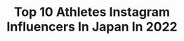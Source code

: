 ---
title: Top 10 Athletes Instagram Influencers In Japan In 2022
description: >-
  Find top athletes Instagram influencers in Japan in 2022. Most popular hashtags: #workout #tricking #kick #japan.
platform: Instagram
hits: 47
text_top: Analyze the top-rated Instagram profiles on inBeat.
text_bottom: Our search engine holds 47 Instagram influencers like this in Japan for you to work with.
profiles:
  - username: "rosyulina"
    fullname: >-
      Yulina
    bio: >-
      Motorsports Athlete | PREmature Racer | Pure Nerd Malaysian; part Japanese. RSTaichi | Petronas | ic! berlin | BetaTools | GoPro Dream: Nationals 😊
    location: "Japan"
    followers: 111592
    engagement: 649
    commentsToLikes: 0.027504
    id: ck9hblv2ohexb0j782yaqe18k
    verified: false
    hashtags: "#icberlin, #r15, #v4, #rstaichi"
  - username: "cinogram__fit_"
    fullname: >-
      CINO💜🦄しのもん
    bio: >-
      bikini athlete👙💜 🥇19' NPCJ BEEF SASAKI bikini 🥇🥇18' SSA RCC/NOVICE Betty🏆overall sponsor💫 @season_bikini.japan ⇩パーソナル 質問🦄DM📩からお願いします⇩
    location: "Japan"
    followers: 13675
    engagement: 895
    commentsToLikes: 0.016849
    id: ck9wcz9s9dbr10j78761wopdd
    verified: false
    hashtags: "#fitgirl, #fitnesslife, #mylife, #keepsmiling"
  - username: "saehatakeyama"
    fullname: >-
      Sae Hatakeyama
    bio: >-
      ・21 years old ・BMX Racer🇯🇵 #85 ・Red Bull Athlete ・@lululemonjp Store Ambassador 📍Kanagawa, Japan
    location: "Japan"
    followers: 8463
    engagement: 896
    commentsToLikes: 0.011023
    id: ck15utcneog580i19yle8oug7
    verified: true
    hashtags: "#oakley, #tioga, #faithrace, #shimano"
  - username: "cfowl22"
    fullname: >-
      Cory Fowler
    bio: >-
      Cosplayer/ TDL CM/ Fitness Christ is King 👑 NEXT COSPLAYS: Prince Gumball, Leafeon, Blue, Peppermint Butler @iamsuperhero_com Athlete 📍Tokyo, Japan
    location: "Japan"
    followers: 6631
    engagement: 741
    commentsToLikes: 0.015757
    id: ck0tskwuj07nu0i19gko2uqyn
    verified: false
    hashtags: "#genderbentcosplay, #cosplayersofinstagram, #dragonball, #dragonballsuper"
  - username: "mai_tano"
    fullname: >-
      田上 舞子/まいティ
    bio: >-
      Business👉📩maitano.fit@gmail.com @kentai_official athlete 👇オンラインサロン👇
    location: "Japan"
    followers: 209334
    engagement: 731
    commentsToLikes: 0.008979
    id: ckap0ek3ypxnc0i78pegecjbi
    verified: false
    hashtags: "#pr, #kentai, #kentaiathlete, #coffee"
  - username: "emiyanagimoto"
    fullname: >-
      えみりー/柳本 絵美(Emi Yanagimoto)
    bio: >-
      🌎 TOKYO 🌹ATHLETE @vqfit / @season_bikini.japan 🥇19' MUSCLECONTEST JAPAN 🥈18' Ms.BIKINI 🥇17' BEST BODY JAPAN 🏋️‍♂️ @lowmel_bodymake 📩 Work/Via email
    location: "Japan"
    followers: 44139
    engagement: 245
    commentsToLikes: 0.019821
    id: ck5hopgi2pzgm0i116dxszsz7
    verified: true
    hashtags: "#vqfitwomen, #fitness, #workout, #vqfit"
  - username: "reiji_takahashi_ttm"
    fullname: >-
      Reiji_Takahashi_ttm
    bio: >-
      🏆『2018 World Champion』🏆 【Pro Tricking athlete】 【Pro Tricking Performer】
    location: "Japan"
    followers: 12775
    engagement: 837
    commentsToLikes: 0.025043
    id: ck1399cgmk60t0i19iojzng77
    verified: false
    hashtags: "#kick, #reels, #flip, #tricking"
  - username: "shosei_iwamoto"
    fullname: >-
      Shosei Iwamoto / 岩本 将成
    bio: >-
      Japan🇯🇵 Tricking World Champion🌎🥇 Adrenaline Pro Athlete PLEASE SUBSCRIBE MY YOUTUBE!👇🏻
    location: "Japan"
    followers: 113203
    engagement: 1215
    commentsToLikes: 0.010453
    id: ck0vwd05it56y0i19v4xdgf4c
    verified: true
    hashtags: "#instagood, #kick, #power, #colantotte"
  - username: "taka_volatricks"
    fullname: >-
      Takahiro Enomoto
    bio: >-
      People call me "King of Double back" pro tricking athlete🏆 traveler🌏 creater💻 coach age25 live in Tokyo inquiries→DMorEmail✍️ #tricking#doublebackflip
    location: "Japan"
    followers: 60999
    engagement: 533
    commentsToLikes: 0.019504
    id: ck0w3sbyhv0kf0i197a2g4slb
    verified: false
    hashtags: "#tricking, #takahiro, #takahiroenomoto, #pr"
  - username: "mayanakanishi"
    fullname: >-
      Maya Nakanishi
    bio: >-
      I'm T64/F64 (100m, long jump) Paralympic athlete 🇯🇵 agent: JEB ENTERTAINMENT http://www.jebentertainment.jp/index.html 講演/イベント出演依頼は上記のHPまでよろしくお願いします。
    location: "Japan"
    followers: 8722
    engagement: 821
    commentsToLikes: 0.014871
    id: ck6ug6u89196q0j718iuzrhi3
    verified: true
    hashtags: "#74, #lifewithoutlimitations, #tokyosportplaygroundsportxart, #ninjamob"
---
